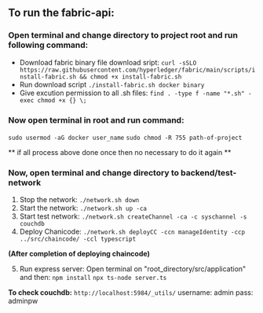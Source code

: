 ## To run the fabric-api:

### Open terminal and change directory to project root and run following command:

- Download fabric binary file download sript:
  `curl -sSLO https://raw.githubusercontent.com/hyperledger/fabric/main/scripts/install-fabric.sh && chmod +x install-fabric.sh`
- Run download script
  `./install-fabric.sh docker binary`
- Give excution permission to all .sh files:
  `find . -type f -name "*.sh" -exec chmod +x {} \;`

### Now open terminal in root and run command:

`sudo usermod -aG docker user_name`
`sudo chmod -R 755 path-of-project`

** if all process above done once then no necessary to do it again **

### Now, open terminal and change directory to backend/test-network

1. Stop the network:
   `./network.sh down`
2. Start the network:
   `./network.sh up -ca`
3. Start test network:
   `./network.sh createChannel -ca -c syschannel -s couchdb`
4. Deploy Chanicode:
   `./network.sh deployCC -ccn manageIdentity -ccp ../src/chaincode/ -ccl typescript`

**(After completion of deploying chaincode)**

5. Run express server: Open terminal on "root_directory/src/application" and then:
   `npm install`
   `npx ts-node server.ts`

**To check couchdb:**
`http://localhost:5984/_utils/`
username: admin
pass: adminpw

